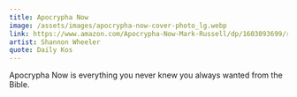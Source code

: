 ```yaml
---
title: Apocrypha Now
image: /assets/images/apocrypha-now-cover-photo_lg.webp
link: https://www.amazon.com/Apocrypha-Now-Mark-Russell/dp/1603093699/rhttps://www.amazon.com/Apocrypha-Now-Mark-Russell/dp/1603093699/r
artist: Shannon Wheeler
quote: Daily Kos
---
```


Apocrypha Now is everything you never knew you always wanted from the Bible.